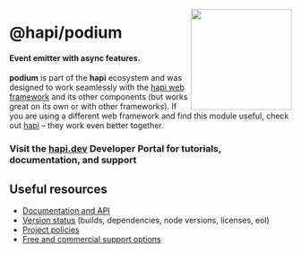 <a href="https://hapi.dev"><img src="https://raw.githubusercontent.com/hapijs/assets/master/images/family.png" width="180px" align="right" /></a>

# @hapi/podium

#### Event emitter with async features.

**podium** is part of the **hapi** ecosystem and was designed to work seamlessly with the [hapi web framework](https://hapi.dev) and its other components (but works great on its own or with other frameworks). If you are using a different web framework and find this module useful, check out [hapi](https://hapi.dev) – they work even better together.

### Visit the [hapi.dev](https://hapi.dev) Developer Portal for tutorials, documentation, and support

## Useful resources

- [Documentation and API](https://hapi.dev/family/podium/)
- [Version status](https://hapi.dev/resources/status/#podium) (builds, dependencies, node versions, licenses, eol)
- [Project policies](https://hapi.dev/policies/)
- [Free and commercial support options](https://hapi.dev/support/)
